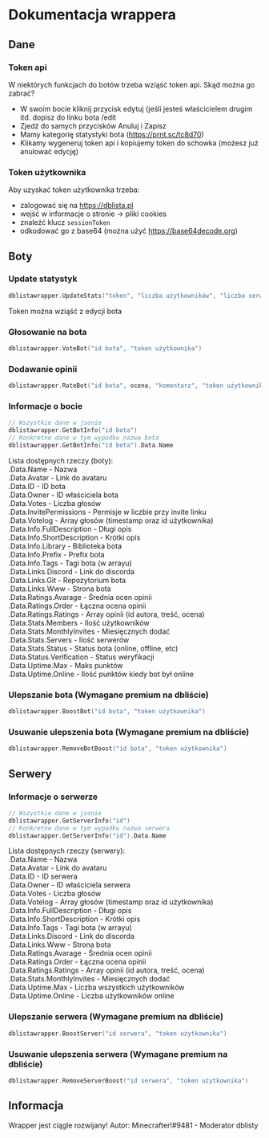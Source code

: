 # Dokumentacja wrappera
## Dane
### Token api
W niektórych funkcjach do botów trzeba wziąść token api. Skąd można go zabrać?<br>
- W swoim bocie kliknij przycisk edytuj (jeśli jesteś właścicielem drugim itd. dopisz do linku bota /edit<br>
- Zjedź do samych przycisków Anuluj i Zapisz<br>
- Mamy kategorię statystyki bota (https://prnt.sc/tc8d70)<br>
- Klikamy wygeneruj token api i kopiujemy token do schowka (możesz już anulować edycję)<br>
### Token użytkownika
Aby uzyskać token użytkownika trzeba:<br>
- zalogować się na https://dblista.pl<br>
- wejść w informacje o stronie -> pliki cookies<br>
- znaleźć klucz `sessionToken`<br>
- odkodować go z base64 (można użyć https://base64decode.org)<br>
## Boty
### Update statystyk
```go
dblistawrapper.UpdateStats("token", "liczba użytkowników", "liczba serwerów")
```
Token można wziąść z edycji bota
### Głosowanie na bota
```go
dblistawrapper.VoteBot("id bota", "token użytkownika")
```
### Dodawanie opinii
```go
dblistawrapper.RateBot("id bota", ocena, "komentarz", "token użytkownika")
```
### Informacje o bocie
```go
// Wszystkie dane w jsonie
dblistawrapper.GetBotInfo("id bota")
// Konkretne dane w tym wypadku nazwa bota
dblistawrapper.GetBotInfo("id bota").Data.Name
```
Lista dostępnych rzeczy (boty):<br>
.Data.Name - Nazwa <br>
.Data.Avatar - Link do avataru<br>
.Data.ID - ID bota<br>
.Data.Owner - ID właściciela bota<br>
.Data.Votes - Liczba głosów<br>
.Data.InvitePermissions - Permisje w liczbie przy invite linku<br>
.Data.Votelog - Array głosów (timestamp oraz id użytkownika)<br>
.Data.Info.FullDescription - Długi opis<br>
.Data.Info.ShortDescription - Krótki opis<br>
.Data.Info.Library - Biblioteka bota<br>
.Data.Info.Prefix - Prefix bota<br>
.Data.Info.Tags - Tagi bota (w arrayu)<br>
.Data.Links.Discord - Link do discorda<br>
.Data.Links.Git - Repozytorium bota<br>
.Data.Links.Www - Strona bota<br>
.Data.Ratings.Avarage - Średnia ocen opinii<br>
.Data.Ratings.Order - Łączna ocena opinii<br>
.Data.Ratings.Ratings - Array opinii (id autora, treść, ocena)<br>
.Data.Stats.Members - Ilość użytkowników<br>
.Data.Stats.MonthlyInvites - Miesięcznych dodać<br>
.Data.Stats.Servers - Ilość serwerów<br>
.Data.Stats.Status - Status bota (online, offline, etc)<br>
.Data.Status.Verification - Status weryfikacji<br>
.Data.Uptime.Max - Maks punktów<br>
.Data.Uptime.Online - Ilość punktów kiedy bot był online<br>
### Ulepszanie bota (Wymagane premium na dbliście)
```go
dblistawrapper.BoostBot("id bota", "token użytkownika")
```
### Usuwanie ulepszenia bota (Wymagane premium na dbliście)
```go
dblistawrapper.RemoveBotBoost("id bota", "token użytkownika")
```
## Serwery
### Informacje o serwerze
```go
// Wszystkie dane w jsonie
dblistawrapper.GetServerInfo("id")
// Konkretne dane w tym wypadku nazwa serwera
dblistawrapper.GetServerInfo("id").Data.Name
```
Lista dostępnych rzeczy (serwery):<br>
.Data.Name - Nazwa <br>
.Data.Avatar - Link do avataru<br>
.Data.ID - ID serwera<br>
.Data.Owner - ID właściciela serwera<br>
.Data.Votes - Liczba głosów<br>
.Data.Votelog - Array głosów (timestamp oraz id użytkownika)<br>
.Data.Info.FullDescription - Długi opis<br>
.Data.Info.ShortDescription - Krótki opis<br>
.Data.Info.Tags - Tagi bota (w arrayu)<br>
.Data.Links.Discord - Link do discorda<br>
.Data.Links.Www - Strona bota<br>
.Data.Ratings.Avarage - Średnia ocen opinii<br>
.Data.Ratings.Order - Łączna ocena opinii<br>
.Data.Ratings.Ratings - Array opinii (id autora, treść, ocena)<br>
.Data.Stats.MonthlyInvites - Miesięcznych dodać<br>
.Data.Uptime.Max - Liczba wszystkich użytkowników<br>
.Data.Uptime.Online - Liczba użytkowników online<br>
### Ulepszanie serwera (Wymagane premium na dbliście)
```go
dblistawrapper.BoostServer("id serwera", "token użytkownika")
```
### Usuwanie ulepszenia serwera (Wymagane premium na dbliście)
```go
dblistawrapper.RemoveServerBoost("id serwera", "token użytkownika")
```
## Informacja
Wrapper jest ciągle rozwijany!
Autor: Minecrafter!#9481 - Moderator dblisty
